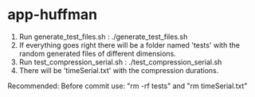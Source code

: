 # app-huffman

1. Run generate_test_files.sh : ./generate_test_files.sh
2. If everything goes right there will be a folder named 'tests' with the random generated files of different dimensions.
3. Run test_compression_serial.sh : ./test_compression_serial.sh
4. There will be 'timeSerial.txt' with the compression durations.

Recommended: Before commit use: "rm -rf tests" and "rm timeSerial.txt"